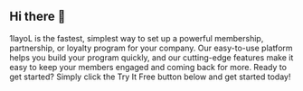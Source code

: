 ## Hi there 👋
1layoL is the fastest, simplest way to set up a powerful membership, partnership, or loyalty program for your company. Our easy-to-use platform helps you build your program quickly, and our cutting-edge features make it easy to keep your members engaged and coming back for more. Ready to get started? Simply click the Try It Free button below and get started today!
